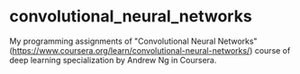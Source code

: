 # convolutional_neural_networks
My programming assignments of "Convolutional Neural Networks"(https://www.coursera.org/learn/convolutional-neural-networks/) course of deep learning specialization by Andrew Ng in Coursera.
